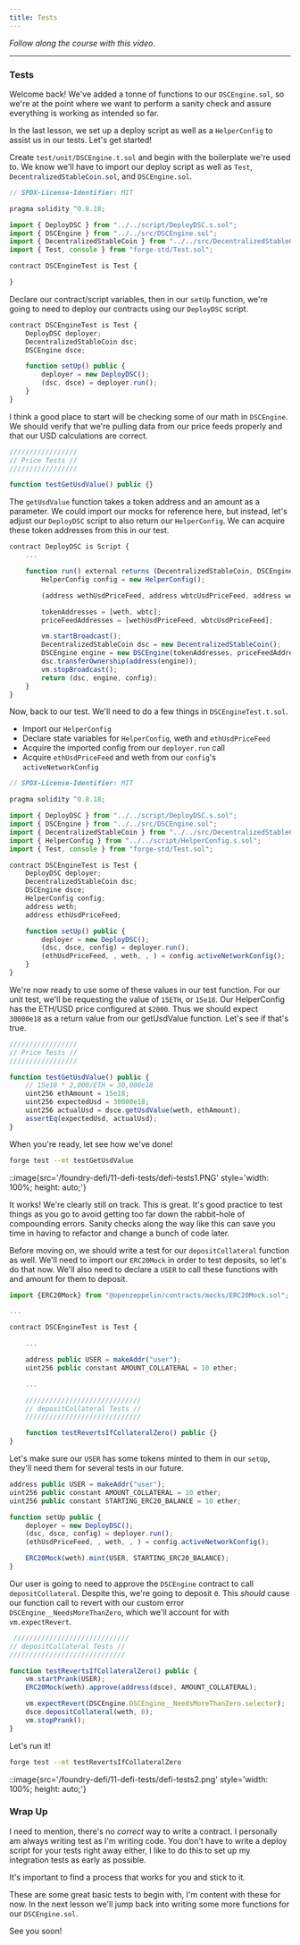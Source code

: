 ```yaml
---
title: Tests
---
```


_Follow along the course with this video._

---

### Tests

Welcome back! We've added a tonne of functions to our `DSCEngine.sol`, so we're at the point where we want to perform a sanity check and assure everything is working as intended so far.

In the last lesson, we set up a deploy script as well as a `HelperConfig` to assist us in our tests. Let's get started!

Create `test/unit/DSCEngine.t.sol` and begin with the boilerplate we're used to. We know we'll have to import our deploy script as well as `Test`, `DecentralizedStableCoin.sol`, and `DSCEngine.sol`.

```js
// SPDX-License-Identifier: MIT

pragma solidity ^0.8.18;

import { DeployDSC } from "../../script/DeployDSC.s.sol";
import { DSCEngine } from "../../src/DSCEngine.sol";
import { DecentralizedStableCoin } from "../../src/DecentralizedStableCoin.sol";
import { Test, console } from "forge-std/Test.sol";

contract DSCEngineTest is Test {

}
```

Declare our contract/script variables, then in our `setUp` function, we're going to need to deploy our contracts using our `DeployDSC` script.

```js
contract DSCEngineTest is Test {
    DeployDSC deployer;
    DecentralizedStableCoin dsc;
    DSCEngine dsce;

    function setUp() public {
        deployer = new DeployDSC();
        (dsc, dsce) = deployer.run();
    }
}
```

I think a good place to start will be checking some of our math in `DSCEngine`. We should verify that we're pulling data from our price feeds properly and that our USD calculations are correct.

```js
/////////////////
// Price Tests //
/////////////////

function testGetUsdValue() public {}
```

The `getUsdValue` function takes a token address and an amount as a parameter. We could import our mocks for reference here, but instead, let's adjust our `DeployDSC` script to also return our `HelperConfig`. We can acquire these token addresses from this in our test.

```js
contract DeployDSC is Script {
    ...

    function run() external returns (DecentralizedStableCoin, DSCEngine, HelperConfig) {
        HelperConfig config = new HelperConfig();

        (address wethUsdPriceFeed, address wbtcUsdPriceFeed, address weth, address wbtc, uint256 deployerKey) = config.activeNetworkConfig();

        tokenAddresses = [weth, wbtc];
        priceFeedAddresses = [wethUsdPriceFeed, wbtcUsdPriceFeed];

        vm.startBroadcast();
        DecentralizedStableCoin dsc = new DecentralizedStableCoin();
        DSCEngine engine = new DSCEngine(tokenAddresses, priceFeedAddresses, address(dsc));
        dsc.transferOwnership(address(engine));
        vm.stopBroadcast();
        return (dsc, engine, config);
    }
}
```

Now, back to our test. We'll need to do a few things in `DSCEngineTest.t.sol`.

- Import our `HelperConfig`
- Declare state variables for `HelperConfig`, weth and `ethUsdPriceFeed`
- Acquire the imported config from our `deployer.run` call
- Acquire `ethUsdPriceFeed` and weth from our `config`'s `activeNetworkConfig`

```js
// SPDX-License-Identifier: MIT

pragma solidity ^0.8.18;

import { DeployDSC } from "../../script/DeployDSC.s.sol";
import { DSCEngine } from "../../src/DSCEngine.sol";
import { DecentralizedStableCoin } from "../../src/DecentralizedStableCoin.sol";
import { HelperConfig } from "../../script/HelperConfig.s.sol";
import { Test, console } from "forge-std/Test.sol";

contract DSCEngineTest is Test {
    DeployDSC deployer;
    DecentralizedStableCoin dsc;
    DSCEngine dsce;
    HelperConfig config;
    address weth;
    address ethUsdPriceFeed;

    function setUp() public {
        deployer = new DeployDSC();
        (dsc, dsce, config) = deployer.run();
        (ethUsdPriceFeed, , weth, , ) = config.activeNetworkConfig();
    }
}
```

We're now ready to use some of these values in our test function. For our unit test, we'll be requesting the value of `15ETH`, or `15e18`. Our HelperConfig has the ETH/USD price configured at `$2000`. Thus we should expect `30000e18` as a return value from our getUsdValue function. Let's see if that's true.

```js
/////////////////
// Price Tests //
/////////////////

function testGetUsdValue() public {
    // 15e18 * 2,000/ETH = 30,000e18
    uint256 ethAmount = 15e18;
    uint256 expectedUsd = 30000e18;
    uint256 actualUsd = dsce.getUsdValue(weth, ethAmount);
    assertEq(expectedUsd, actualUsd);
}
```

When you're ready, let see how we've done!

```bash
forge test --mt testGetUsdValue
```

::image{src='/foundry-defi/11-defi-tests/defi-tests1.PNG' style='width: 100%; height: auto;'}

It works! We're clearly still on track. This is great. It's good practice to test things as you go to avoid getting too far down the rabbit-hole of compounding errors. Sanity checks along the way like this can save you time in having to refactor and change a bunch of code later.

Before moving on, we should write a test for our `depositCollateral` function as well. We'll need to import our `ERC20Mock` in order to test deposits, so let's do that now. We'll also need to declare a `USER` to call these functions with and amount for them to deposit.

```js
import {ERC20Mock} from "@openzeppelin/contracts/mocks/ERC20Mock.sol";

...

contract DSCEngineTest is Test {

    ...

    address public USER = makeAddr("user");
    uint256 public constant AMOUNT_COLLATERAL = 10 ether;

    ...

    /////////////////////////////
    // depositCollateral Tests //
    /////////////////////////////

    function testRevertsIfCollateralZero() public {}
}
```

Let's make sure our `USER` has some tokens minted to them in our `setUp`, they'll need them for several tests in our future.

```js
address public USER = makeAddr("user");
uint256 public constant AMOUNT_COLLATERAL = 10 ether;
uint256 public constant STARTING_ERC20_BALANCE = 10 ether;

function setUp public {
    deployer = new DeployDSC();
    (dsc, dsce, config) = deployer.run();
    (ethUsdPriceFeed, , weth, , ) = config.activeNetworkConfig();

    ERC20Mock(weth).mint(USER, STARTING_ERC20_BALANCE);
}
```

Our user is going to need to approve the `DSCEngine` contract to call `depositCollateral`. Despite this, we're going to deposit `0`. This _should_ cause our function call to revert with our custom error `DSCEngine__NeedsMoreThanZero`, which we'll account for with `vm.expectRevert`.

```js
 /////////////////////////////
// depositCollateral Tests //
/////////////////////////////

function testRevertsIfCollateralZero() public {
    vm.startPrank(USER);
    ERC20Mock(weth).approve(address(dsce), AMOUNT_COLLATERAL);

    vm.expectRevert(DSCEngine.DSCEngine__NeedsMoreThanZero.selector);
    dsce.depositCollateral(weth, 0);
    vm.stopPrank();
}
```

Let's run it!

```bash
forge test --mt testRevertsIfCollateralZero
```

::image{src='/foundry-defi/11-defi-tests/defi-tests2.png' style='width: 100%; height: auto;'}

### Wrap Up

I need to mention, there's no _correct_ way to write a contract. I personally am always writing test as I'm writing code. You don't have to write a deploy script for your tests right away either, I like to do this to set up my integration tests as early as possible.

It's important to find a process that works for you and stick to it.

These are some great basic tests to begin with, I'm content with these for now. In the next lesson we'll jump back into writing some more functions for our `DSCEngine.sol`.

See you soon!

